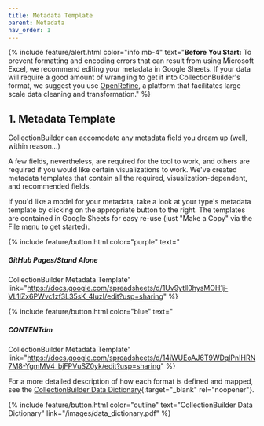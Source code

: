 ```yaml
---
title: Metadata Template
parent: Metadata
nav_order: 1
---
```


{% include feature/alert.html color="info mb-4" text="**Before You Start:** To prevent formatting and encoding errors that can result from using Microsoft Excel, we recommend editing your metadata in Google Sheets. If your data will require a good amount of wrangling to get it into CollectionBuilder's format, we suggest you use [OpenRefine](http://openrefine.org/), a platform that facilitates large scale data cleaning and transformation." %}  

## 1. Metadata Template

CollectionBuilder can accomodate any metadata field you dream up (well, within reason...) 

A few fields, nevertheless, are required for the tool to work, and others are required if you would like certain visualizations to work. We've created metadata templates that contain all the required, visualization-dependent, and recommended fields. 

If you'd like a model for your metadata, take a look at your type's metadata template by clicking on the appropriate button to the right. The templates are contained in Google Sheets for easy re-use (just "Make a Copy" via the File menu to get started).

{% include feature/button.html color="purple" text="<h5>GitHub Pages/Stand Alone</h5> CollectionBuilder Metadata Template" link="https://docs.google.com/spreadsheets/d/1Uv9ytll0hysMOH1j-VL1lZx6PWvc1zf3L35sK_4IuzI/edit?usp=sharing" %}

{% include feature/button.html color="blue" text="<h5>CONTENTdm</h5> CollectionBuilder Metadata Template" link="https://docs.google.com/spreadsheets/d/14iWUEoAJ6T9WDqlPnIHRN7M8-YgmMV4_bjFPVuSZ0yk/edit?usp=sharing" %}

For a more detailed description of how each format is defined and mapped, see the [CollectionBuilder Data Dictionary](/images/data_dictionary.pdf){:target="_blank" rel="noopener"}.

{% include feature/button.html color="outline" text="CollectionBuilder Data Dictionary" link="/images/data_dictionary.pdf" %}
